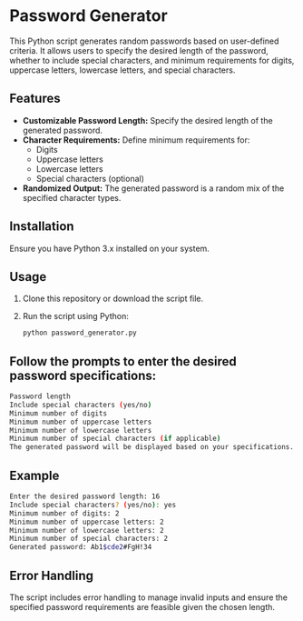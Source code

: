 # Password Generator

This Python script generates random passwords based on user-defined criteria. It allows users to specify the desired length of the password, whether to include special characters, and minimum requirements for digits, uppercase letters, lowercase letters, and special characters.

## Features

- **Customizable Password Length:** Specify the desired length of the generated password.
- **Character Requirements:** Define minimum requirements for:
  - Digits
  - Uppercase letters
  - Lowercase letters
  - Special characters (optional)
- **Randomized Output:** The generated password is a random mix of the specified character types.

## Installation

Ensure you have Python 3.x installed on your system.

## Usage

1. Clone this repository or download the script file.
2. Run the script using Python:

   ```bash
   python password_generator.py
   ```
## Follow the prompts to enter the desired password specifications:
```bash
Password length
Include special characters (yes/no)
Minimum number of digits
Minimum number of uppercase letters
Minimum number of lowercase letters
Minimum number of special characters (if applicable)
The generated password will be displayed based on your specifications.
```

## Example
```bash
Enter the desired password length: 16
Include special characters? (yes/no): yes
Minimum number of digits: 2
Minimum number of uppercase letters: 2
Minimum number of lowercase letters: 2
Minimum number of special characters: 2
Generated password: Ab1$cde2#FgH!34
```
## Error Handling
The script includes error handling to manage invalid inputs and ensure the specified password requirements are feasible given the chosen length.
